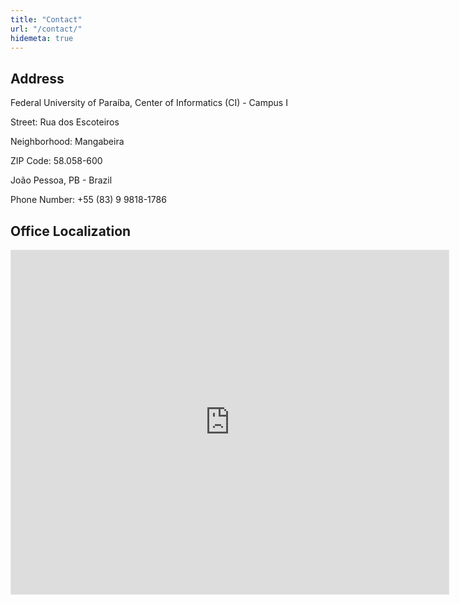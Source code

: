```yaml
---
title: "Contact"
url: "/contact/"
hidemeta: true
---
```


## Address

Federal University of Paraíba, Center of Informatics (CI) - Campus I

Street: Rua dos Escoteiros

Neighborhood: Mangabeira

ZIP Code: 58.058-600

João Pessoa, PB - Brazil

Phone Number: +55 (83) 9 9818-1786

## Office Localization

<iframe
  src="https://www.google.com/maps/embed?pb=!1m18!1m12!1m3!1d738.9954988701328!2d-34.81782542652763!3d-7.162422018901371!2m3!1f0!2f0!3f0!3m2!1i1024!2i768!4f13.1!3m3!1m2!1s0x7acc300395ef2d1%3A0x5cad05c1cf9b09e6!2sCentro%20de%20Inform%C3%A1tica%20-%20UFPB!5e0!3m2!1spt-BR!2sbr!4v1752203402416!5m2!1spt-BR!2sbr"
  width="700"
  height="550"
  style="border:1px solid rgb(230, 230, 230);"
  allowfullscreen
  loading="lazy">
</iframe>


